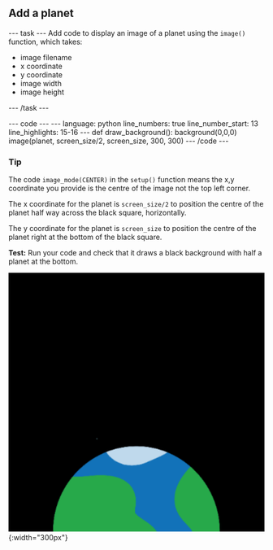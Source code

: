 <h2 class="c-project-heading--task">Add a planet</h2>

--- task ---
Add code to display an image of a planet using the `image()` function, which takes:

- image filename
- x coordinate
- y coordinate
- image width
- image height

--- /task --- 

<div class="c-project-code">
--- code ---
---
language: python
line_numbers: true
line_number_start: 13 
line_highlights: 15-16
---
def draw_background():  
    background(0,0,0)
    image(planet, screen_size/2, screen_size, 300, 300)
--- /code ---
</div>


<div class="c-project-callout c-project-callout--tip">

### Tip

The code `image_mode(CENTER)` in the `setup()` function means the x,y coordinate you provide is the centre of the image not the top left corner. 

The x coordinate for the planet is `screen_size/2` to position the centre of the planet half way across the black square, horizontally. 

The y coordinate for the planet is `screen_size` to position the centre of the planet right at the bottom of the black square.

</div>

**Test:** Run your code and check that it draws a black background with half a planet at the bottom.

![A planet against a black background.](images/step_2.png){:width="300px"}










